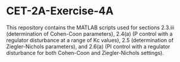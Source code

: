 # CET-2A-Exercise-4A
This repository contains the MATLAB scripts used for sections 2.3.iii (determination of Cohen-Coon parameters), 2.4(a) (P control with a regulator disturbance at a range of Kc values), 2.5 (determination of Ziegler-Nichols parameters), and 2.6(a) (PI control with a regulator disturbance for both Cohen-Coon and Ziegler-Nichols settings).
